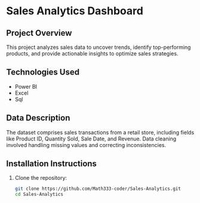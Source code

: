 # Sales Analytics Dashboard

## Project Overview
This project analyzes sales data to uncover trends, identify top-performing products, and provide actionable insights to optimize sales strategies.

## Technologies Used
- Power BI
- Excel
- Sql

## Data Description
The dataset comprises sales transactions from a retail store, including fields like Product ID, Quantity Sold, Sale Date, and Revenue. Data cleaning involved handling missing values and correcting inconsistencies.

## Installation Instructions
1. Clone the repository:
   ```bash
   git clone https://github.com/Math333-coder/Sales-Analytics.git
   cd Sales-Analytics
